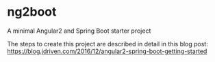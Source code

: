 # ng2boot
A minimal Angular2 and Spring Boot starter project

The steps to create this project are described in detail in this blog post: https://blog.jdriven.com/2016/12/angular2-spring-boot-getting-started
